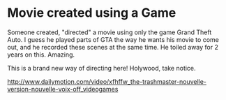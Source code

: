 # Movie created using a Game

Someone created, "directed" a movie using only the game Grand Theft
Auto. I guess he played parts of GTA the way he wants his movie to
come out, and he recorded these scenes at the same time. He toiled
away for 2 years on this. Amazing.

This is a brand new way of directing here! Holywood, take notice.

http://www.dailymotion.com/video/xfhffw_the-trashmaster-nouvelle-version-nouvelle-voix-off_videogames